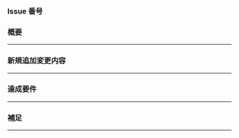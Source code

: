 ### Issue 番号

### 概要
---
<!-- 変更の目的 もしくは 関連する Issue 番号 -->

### 新規追加変更内容
---
<!-- ビューの変更がある場合はスクショによる比較などがあるとわかりやすい -->

### 達成要件
---
<!-- 動作に必要な 環境変数 / 依存関係 / DBの更新 など -->

### 補足
---
<!-- レビューをする際に見てほしい点、ローカル環境で試す際の注意点、など -->

